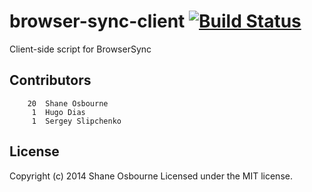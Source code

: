 # browser-sync-client [![Build Status](https://travis-ci.org/shakyShane/browser-sync-client.png?branch=master)](https://travis-ci.org/shakyShane/browser-sync-client)

Client-side script for BrowserSync

## Contributors

```
    20	Shane Osbourne
     1	Hugo Dias
     1	Sergey Slipchenko
```

## License
Copyright (c) 2014 Shane Osbourne
Licensed under the MIT license.
